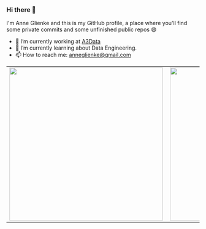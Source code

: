 ### Hi there 👋

I'm Anne Glienke and this is my GitHub profile, a place where you'll find some private commits and some unfinished public repos 😄

- 🔭  I’m currently working at [A3Data](https://github.com/a3data)
- 🌱  I’m currently learning about Data Engineering.
- 📫  How to reach me: anneglienke@gmail.com

<center>
<table>
    <tr>
        <td><img width="400px" align="left" src="https://github-readme-stats.vercel.app/api?username=anneglienke&theme=vue&count_private=true"/></td>
        <td><img width="400px" align="left" src="https://github-readme-stats.vercel.app/api/top-langs/?username=anneglienke&hide=html&layout=compact&theme=vue&count_private=true" /></td>
    </tr>   
</table>
</center> 
